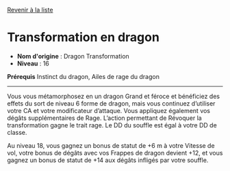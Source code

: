 [Revenir à la liste](..)

# Transformation en dragon

 * **Nom d'origine** : Dragon Transformation
 * **Niveau** : 16


<p><strong>Prérequis</strong> Instinct du dragon, Ailes de rage du dragon</p>
<hr>
<p>Vous vous métamorphosez en un dragon Grand et féroce et bénéficiez des effets du sort de niveau 6 forme de dragon, mais vous continuez d’utiliser votre CA et votre modificateur d’attaque. Vous appliquez également vos dégâts supplémentaires de Rage. L’action permettant de Révoquer la transformation gagne le trait rage. Le DD du souffle est égal à votre DD de classe.</p>
<p>Au niveau 18, vous gagnez un bonus de statut de +6 m à votre Vitesse de vol, votre bonus de dégâts avec vos Frappes de dragon devient +12, et vous gagnez un bonus de statut de +14 aux dégâts infligés par votre souffle.</p>